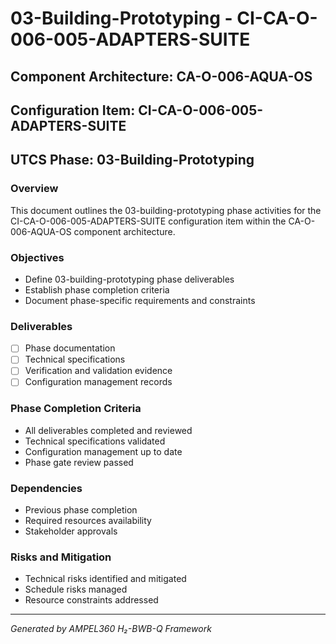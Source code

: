 # 03-Building-Prototyping - CI-CA-O-006-005-ADAPTERS-SUITE

## Component Architecture: CA-O-006-AQUA-OS
## Configuration Item: CI-CA-O-006-005-ADAPTERS-SUITE
## UTCS Phase: 03-Building-Prototyping

### Overview
This document outlines the 03-building-prototyping phase activities for the CI-CA-O-006-005-ADAPTERS-SUITE configuration item within the CA-O-006-AQUA-OS component architecture.

### Objectives
- Define 03-building-prototyping phase deliverables
- Establish phase completion criteria
- Document phase-specific requirements and constraints

### Deliverables
- [ ] Phase documentation
- [ ] Technical specifications
- [ ] Verification and validation evidence
- [ ] Configuration management records

### Phase Completion Criteria
- All deliverables completed and reviewed
- Technical specifications validated
- Configuration management up to date
- Phase gate review passed

### Dependencies
- Previous phase completion
- Required resources availability
- Stakeholder approvals

### Risks and Mitigation
- Technical risks identified and mitigated
- Schedule risks managed
- Resource constraints addressed

---
*Generated by AMPEL360 H₂-BWB-Q Framework*
